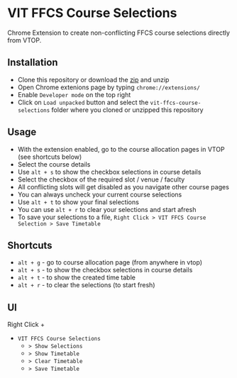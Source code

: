 # VIT FFCS Course Selections

Chrome Extension to create non-conflicting FFCS course selections directly from VTOP.

## Installation

- Clone this repository or download the [zip](https://github.com/PardhavMaradani/vit-ffcs-course-selections/releases/latest) and unzip
- Open Chrome extenions page by typing `chrome://extensions/`
- Enable `Developer mode` on the top right
- Click on `Load unpacked` button and select the `vit-ffcs-course-selections` folder where you cloned or unzipped this repository

## Usage

- With the extension enabled, go to the course allocation pages in VTOP (see shortcuts below)
- Select the course details
- Use `alt + s` to show the checkbox selections in course details
- Select the checkbox of the required slot / venue / faculty
- All conflicting slots will get disabled as you navigate other course pages
- You can always uncheck your current course selections
- Use `alt + t` to show your final selections
- You can use `alt + r` to clear your selections and start afresh
- To save your selections to a file, `Right Click > VIT FFCS Course Selection > Save Timetable`

## Shortcuts

- `alt + g` - go to course allocation page (from anywhere in vtop)
- `alt + s` - to show the checkbox selections in course details 
- `alt + t` - to show the created time table
- `alt + r` - to clear the selections (to start fresh)

## UI

Right Click +

- `VIT FFCS Course Selections`
  - `> Show Selections`
  - `> Show Timetable`
  - `> Clear Timetable`
  - `> Save Timetable`

